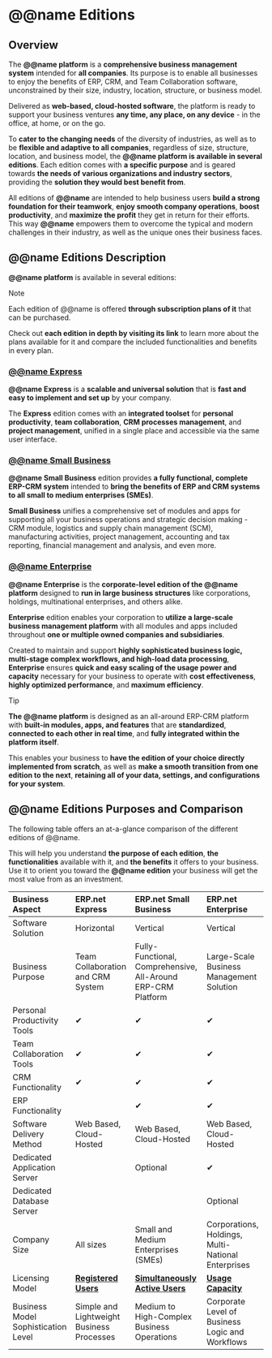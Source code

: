 # @@name Editions

## Overview

The **@@name platform** is a **comprehensive business management system** intended for **all companies**. 
Its purpose is to enable all businesses to enjoy the benefits of ERP, CRM, and Team Collaboration software, unconstrained by their size, industry, location, structure, or business model.  

Delivered as **web-based, cloud-hosted software**, the platform is ready to support your business ventures **any time, any place, on any device** - in the office, at home, or on the go.  

To **cater to the changing needs** of the diversity of industries, as well as to be **flexible and adaptive to all companies**, regardless of size, structure, location, and business model, the **@@name platform is available in several editions**. 
Each edition comes with **a specific purpose** and is geared towards **the needs of various organizations and industry sectors**, providing the **solution they would best benefit from**.  

All editions of **@@name** are intended to help business users **build a strong foundation for their teamwork**, **enjoy smooth company operations**, **boost productivity**, and **maximize the profit** they get in return for their efforts. 
This way **@@name** empowers them to overcome the typical and modern challenges in their industry, as well as the unique ones their business faces.  

## @@name Editions Description

**@@name platform** is available in several editions:  

> [!Note]  
> 
> Each edition of @@name is offered **through subscription plans of it** that can be purchased.  
>
> Check out **each edition in depth by visiting its link** to learn more about the plans available for it and compare the included functionalities and benefits in every plan.  

### [@@name Express](express-edition.md)

**@@name Express** is a **scalable and universal solution** that is **fast and easy to implement and set up** by your company.  

The **Express** edition comes with an **integrated toolset** for **personal productivity**, **team collaboration**, **CRM processes management**, and **project management**, unified in a single place and accessible via the same user interface.  

### [@@name Small Business](small-business-edition.md)

**@@name Small Business** edition provides **a fully functional, complete ERP-CRM system** intended to **bring the benefits of ERP and CRM systems to all small to medium enterprises (SMEs)**.  

**Small Business** unifies a comprehensive set of modules and apps for supporting all your business operations and strategic decision making - CRM module, logistics and supply chain management (SCM), manufacturing activities, project management, accounting and tax reporting, financial management and analysis, and even more.  

### [@@name Enterprise](enterprise-edition.md)

**@@name Enterprise** is the **corporate-level edition of the @@name platform** designed to **run in large business structures** like corporations, holdings, multinational enterprises, and others alike.  

**Enterprise** edition enables your corporation to **utilize a large-scale business management platform** with all modules and apps included throughout **one or multiple owned companies and subsidiaries**.  

Created to maintain and support **highly sophisticated business logic, multi-stage complex workflows, and high-load data processing**, **Enterprise** ensures **quick and easy scaling of the usage power and capacity** necessary for your business to operate with **cost effectiveness**, **highly optimized performance**, and **maximum efficiency**.  

> [!TIP]
> **The @@name platform** is designed as an all-around ERP-CRM platform with **built-in modules, apps, and features** that are **standardized**, **connected to each other in real time**, and **fully integrated within the platform itself**.  
> 
> This enables your business to **have the edition of your choice directly implemented from scratch**, as well as **make a smooth transition from one edition to the next**, **retaining all of your data, settings, and configurations for your system**.  

## @@name Editions Purposes and Comparison

The following table offers an at-a-glance comparison of the different editions of @@name.  

This will help you understand **the purpose of each edition**, **the functionalities** available with it, and **the benefits** it offers to your business. 
Use it to orient you toward the **@@name edition** your business will get the most value from as an investment.  

|Business Aspect|ERP.net Express|ERP.net Small Business|ERP.net Enterprise|
|:----|:----|:----|:----|
|Software Solution|Horizontal|Vertical|Vertical|
|Business Purpose|Team Collaboration and CRM System|Fully-Functional, Comprehensive, All-Around ERP-CRM Platform|Large-Scale Business Management Solution|
|Personal Productivity Tools|✔|✔|✔|
|Team Collaboration Tools|✔|✔|✔|
|CRM Functionality|✔|✔|✔|
|ERP Functionality| |✔|✔|
|Software Delivery Method|Web Based, Cloud-Hosted|Web Based, Cloud-Hosted|Web Based, Cloud-Hosted|
|Dedicated Application Server| |Optional|✔|
|Dedicated Database Server| | |Optional|
|Company Size|All sizes|Small and Medium Enterprises (SMEs)|Corporations, Holdings, Multi-National Enterprises|
|Licensing Model|**[Registered Users](~/information/licensing/registered-user-based-licensing.md)**|**[Simultaneously Active Users](~/information/licensing/concurrent-sessions-based-licensing.md)**|**[Usage Capacity](~/information/licensing/core-licensing.md)**|
|Business Model Sophistication Level|Simple and Lightweight Business Processes|Medium to High-Complex Business Operations|Corporate Level of Business Logic and Workflows|
